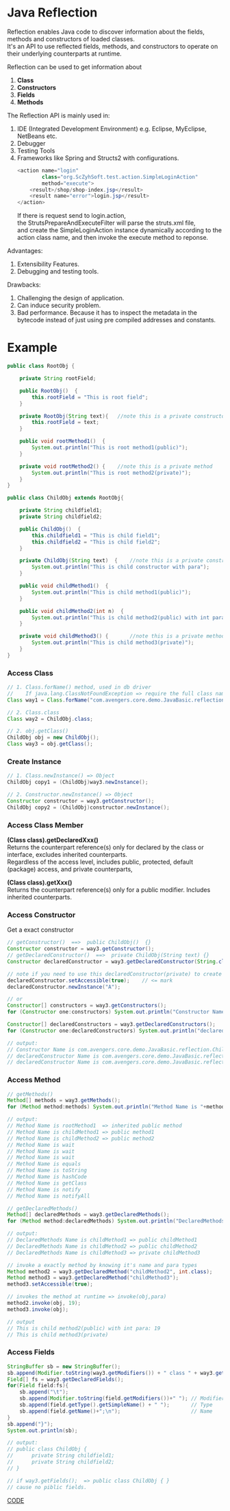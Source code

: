 # Java Reflection

Reflection enables Java code to discover information about the fields, methods and constructors of loaded classes.<br>
It's an API to use reflected fields, methods, and constructors to operate on their underlying counterparts at runtime.

Reflection can be used to get information about
1. **Class**
2. **Constructors** 
3. **Fields**
4. **Methods** 

The Reflection API is mainly used in: 
1. IDE (Integrated Development Environment) e.g. Eclipse, MyEclipse, NetBeans etc.
2. Debugger
3. Testing Tools
4. Frameworks like Spring and Structs2 with configurations.
    ```java
    <action name="login"
            class="org.ScZyhSoft.test.action.SimpleLoginAction"
            method="execute">
        <result>/shop/shop-index.jsp</result>
        <result name="error">login.jsp</result>
    </action>
    ```
    If there is request send to login.action, <br>
    the StrutsPrepareAndExecuteFilter will parse the struts.xml file, <br>
    and create the SimpleLoginAction instance dynamically according to the action class name, and then invoke the execute method to reponse.

Advantages:
1. Extensibility Features.
2. Debugging and testing tools.

Drawbacks:
1. Challenging the design of application.
2. Can induce security problem.
2. Bad performance.
    Because it has to inspect the metadata in the bytecode instead of just using pre compiled addresses and constants.

# Example

```java
public class RootObj {

    private String rootField;

    public RootObj()  {
        this.rootField = "This is root field";
    }

    private RootObj(String text){   //note this is a private constructor
        this.rootField = text;
    }

    public void rootMethod1()  {
        System.out.println("This is root method1(public)");
    }

    private void rootMethod2() {    //note this is a private method
        System.out.println("This is root method2(private)");
    }
}
```

```java
public class ChildObj extends RootObj{

    private String childfield1;
    private String childfield2;

    public ChildObj()  {             
        this.childfield1 = "This is child field1";
        this.childfield2 = "This is child field2";
    }

    private ChildObj(String text)  {    //note this is a private constructor
        System.out.println("This is child constructor with para");
    }

    public void childMethod1()  {
        System.out.println("This is child method1(public)");
    }

    public void childMethod2(int n)  {
        System.out.println("This is child method2(public) with int para: " + n);
    }

    private void childMethod3() {       //note this is a private method
        System.out.println("This is child method3(private)");
    }
}
```

### Access Class
```java
// 1. Class.forName() method, used in db driver
//    If java.lang.ClassNotFoundException => require the full class name
Class way1 = Class.forName("com.avengers.core.demo.JavaBasic.reflection.ChildObj"); 

// 2. Class.class
Class way2 = ChildObj.class;

// 2. obj.getClass()
ChildObj obj = new ChildObj();
Class way3 = obj.getClass();
```

### Create Instance
```java
// 1. Class.newInstance() => Object
ChildObj copy1 = (ChildObj)way3.newInstance();

// 2. Constructor.newInstance() => Object
Constructor constructor = way3.getConstructor();
ChildObj copy2 = (ChildObj)constructor.newInstance();
```

### Access Class Member
**(Class class).getDeclaredXxx()**<br>
Returns the counterpart reference(s) only for declared by the class or interface, excludes inherited counterparts.<br>
Regardless of the access level, includes public, protected, default (package) access, and private counterparts, <br>

**(Class class).getXxx()**<br>
Returns the counterpart reference(s) only for a public modifier.
Includes inherited counterparts.

### Access Constructor
Get a exact constructor
```java
// getConstructor()  ==>  public ChildObj()  {}
Constructor constructor = way3.getConstructor();
// getDeclaredConstructor()  ==>  private ChildObj(String text) {}
Constructor declaredConstructor = way3.getDeclaredConstructor(String.class);

// note if you need to use this declaredConstructor(private) to create a new instance
declaredConstructor.setAccessible(true);    // <= mark
declaredConstructor.newInstance("A");

// or
Constructor[] constructors = way3.getConstructors();
for (Constructor one:constructors) System.out.println("Constructor Name is "+one.getName());

Constructor[] declaredConstructors = way3.getDeclaredConstructors();
for (Constructor one:declaredConstructors) System.out.println("declaredConstructor Name is "+one.getName());

// output:
// Constructor Name is com.avengers.core.demo.JavaBasic.reflection.ChildObj  => the public constructor
// declaredConstructor Name is com.avengers.core.demo.JavaBasic.reflection.ChildObj => the public constructor
// declaredConstructor Name is com.avengers.core.demo.JavaBasic.reflection.ChildObj => the private constructor
```

### Access Method
```java
// getMethods()
Method[] methods = way3.getMethods();
for (Method method:methods) System.out.println("Method Name is "+method.getName());

// output:
// Method Name is rootMethod1  => inherited public method
// Method Name is childMethod1 => public method1
// Method Name is childMethod2 => public method2
// Method Name is wait
// Method Name is wait
// Method Name is wait
// Method Name is equals
// Method Name is toString
// Method Name is hashCode
// Method Name is getClass
// Method Name is notify
// Method Name is notifyAll

// getDeclaredMethods()
Method[] declaredMethods = way3.getDeclaredMethods();
for (Method method:declaredMethods) System.out.println("DeclaredMethods Name is "+method.getName());

// output:
// DeclaredMethods Name is childMethod1 => public childMethod1
// DeclaredMethods Name is childMethod2 => public childMethod2
// DeclaredMethods Name is childMethod3 => private childMethod3

// invoke a exactly method by knowing it's name and para types
Method method2 = way3.getDeclaredMethod("childMethod2", int.class);
Method method3 = way3.getDeclaredMethod("childMethod3");
method3.setAccessible(true);

// invokes the method at runtime => invoke(obj,para)
method2.invoke(obj, 19);
method3.invoke(obj);

// output
// This is child method2(public) with int para: 19
// This is child method3(private)
```


### Access Fields
```java
StringBuffer sb = new StringBuffer();
sb.append(Modifier.toString(way3.getModifiers()) + " class " + way3.getSimpleName() +"{\n");
Field[] fs = way3.getDeclaredFields();
for(Field field:fs){
    sb.append("\t");
    sb.append(Modifier.toString(field.getModifiers())+" "); // Modifier
    sb.append(field.getType().getSimpleName() + " ");       // Type
    sb.append(field.getName()+";\n");                       // Name
}
sb.append("}");
System.out.println(sb);

// output:
// public class ChildObj {
// 	    private String childfield1;
// 	    private String childfield2;
// }

// if way3.getFields();  => public class ChildObj { }
// cause no piblic fields.
```


[CODE](https://github.com/guyc1812/Tony/blob/master/src/main/java/com/avengers/tony/JavaBasic/reflection/code)